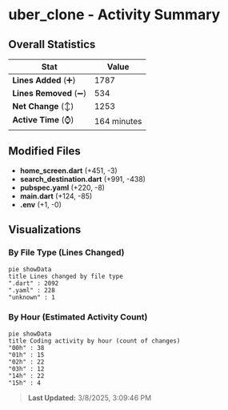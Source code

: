 # uber_clone - Activity Summary 

## Overall Statistics

| Stat                   | Value                                                             |
| ---------------------- | ----------------------------------------------------------------- |
| **Lines Added** (➕)   | 1787                                          |
| **Lines Removed** (➖) | 534                                        |
| **Net Change** (↕)    | 1253                |
| **Active Time** (⌚)   | 164 minutes |


## Modified Files
- **home_screen.dart** (+451, -3)
- **search_destination.dart** (+991, -438)
- **pubspec.yaml** (+220, -8)
- **main.dart** (+124, -85)
- **.env** (+1, -0)

## Visualizations

### By File Type (Lines Changed)

```mermaid
pie showData
title Lines changed by file type
".dart" : 2092
".yaml" : 228
"unknown" : 1
```

### By Hour (Estimated Activity Count)

```mermaid
pie showData
title Coding activity by hour (count of changes)
"00h" : 38
"01h" : 15
"02h" : 22
"03h" : 12
"14h" : 22
"15h" : 4
```


> **Last Updated:** 3/8/2025, 3:09:46 PM